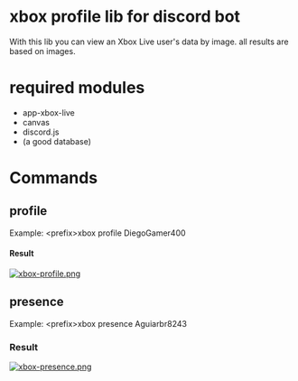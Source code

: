 # xbox profile lib for discord bot
With this lib you can view an Xbox Live user's data by image. all results are based on images.

# required modules
- app-xbox-live
- canvas
- discord.js
- (a good database)

# Commands

## profile
Example: \<prefix\>xbox profile DiegoGamer400
#### Result
[![xbox-profile.png](https://i.postimg.cc/x8G9fb03/xbox-profile.png)](https://postimg.cc/MfGCtHfn)

## presence
Example: \<prefix\>xbox presence Aguiarbr8243
### Result
[![xbox-presence.png](https://i.postimg.cc/1zLSDKXK/xbox-presence.png)](https://postimg.cc/KKrC2BnK)
